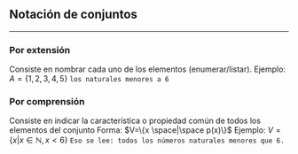 ## Notación de conjuntos
***
### Por extensión 
Consiste en nombrar cada uno de los elementos (enumerar/listar).
	Ejemplo: $A=\{1, 2, 3, 4,5\}$ `los naturales menores a 6`
### Por comprensión
Consiste en indicar la  característica o propiedad común de todos los elementos del conjunto
	Forma: $V=\{x \space|\space p(x)\}$
	Ejemplo: $V=\{x|x\in \mathbb{N},x<6\}$
	`Eso se lee: todos los números naturales menores que 6.`